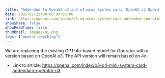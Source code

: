 ```yaml
---
title: "Addendum to OpenAI o3 and o4-mini system card: OpenAI o3 Operator"
date: 2025-05-23T00:00:00+00:00
link: https://openai.com/index/o3-o4-mini-system-card-addendum-operator-o3
showShare: false
showReadTime: false
thumbnail: images/ai.png
tags: ["openai.com/blog"]
---
```

We are replacing the existing GPT-4o-based model for Operator with a version based on OpenAI o3. The API version will remain based on 4o.

- Link to article: https://openai.com/index/o3-o4-mini-system-card-addendum-operator-o3